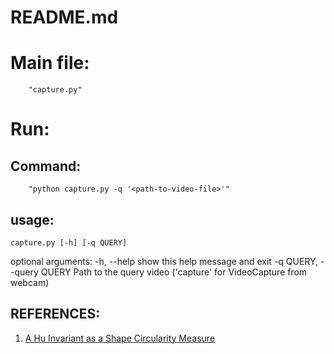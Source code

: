 # README.md

# Main file:

		"capture.py"
    
# Run:

## Command: 

		"python capture.py -q '<path-to-video-file>'"


## usage:
	capture.py [-h] [-q QUERY]

optional arguments:
  -h, --help            show this help message and exit
  -q QUERY, --query QUERY
                        Path to the query video ('capture' for VideoCapture
                        from webcam)


## REFERENCES:

1. [A Hu Invariant as a Shape Circularity Measure](https://users.cs.cf.ac.uk/Paul.Rosin/resources/papers/Hu-circularity-PR-postprint.pdf)